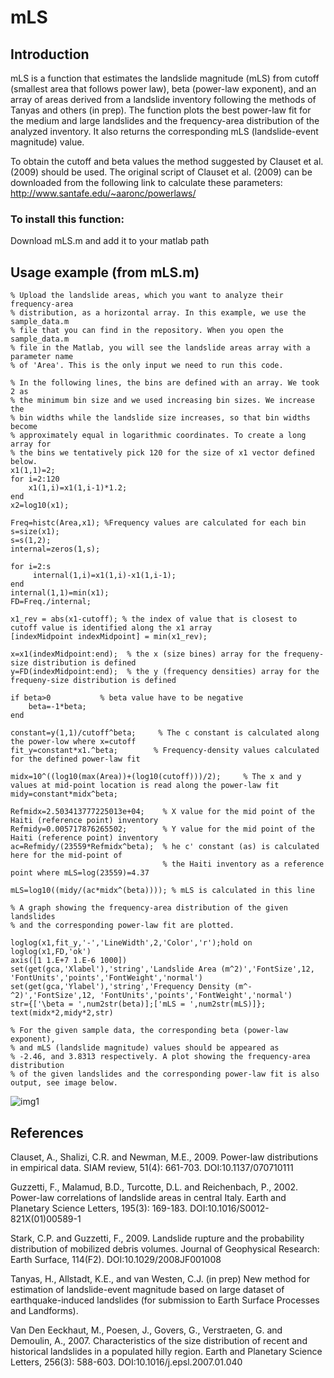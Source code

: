 # mLS

## Introduction

mLS is a function that estimates the landslide magnitude (mLS) from cutoff 
(smallest area that follows power law), beta (power-law exponent), and an 
array of areas derived from a landslide inventory following the methods of 
Tanyas and others (in prep). The function plots the best power-law fit for 
the medium and large landslides and the frequency-area distribution of the 
analyzed inventory. It also returns the corresponding mLS (landslide-event magnitude)
value.

To obtain the cutoff and beta values the method suggested by Clauset et al.(2009) 
should be used. The original script of Clauset et al. (2009) can be downloaded 
from the following link to calculate these parameters: 
http://www.santafe.edu/~aaronc/powerlaws/ 

### To install this function:

Download mLS.m and add it to your matlab path

## Usage example (from mLS.m)

```
% Upload the landslide areas, which you want to analyze their frequency-area 
% distribution, as a horizontal array. In this example, we use the sample_data.m
% file that you can find in the repository. When you open the sample_data.m
% file in the Matlab, you will see the landslide areas array with a parameter name
% of 'Area'. This is the only input we need to run this code.

% In the following lines, the bins are defined with an array. We took 2 as 
% the minimum bin size and we used increasing bin sizes. We increase the 
% bin widths while the landslide size increases, so that bin widths become
% approximately equal in logarithmic coordinates. To create a long array for 
% the bins we tentatively pick 120 for the size of x1 vector defined below.
x1(1,1)=2;
for i=2:120
    x1(1,i)=x1(1,i-1)*1.2;
end
x2=log10(x1);

Freq=histc(Area,x1); %Frequency values are calculated for each bin 
s=size(x1);
s=s(1,2);
internal=zeros(1,s);

for i=2:s
     internal(1,i)=x1(1,i)-x1(1,i-1);
end
internal(1,1)=min(x1);
FD=Freq./internal;

x1_rev = abs(x1-cutoff); % the index of value that is closest to cutoff value is identified along the x1 array 
[indexMidpoint indexMidpoint] = min(x1_rev);

x=x1(indexMidpoint:end);  % the x (size bines) array for the frequeny-size distribution is defined 
y=FD(indexMidpoint:end);  % the y (frequency densities) array for the frequeny-size distribution is defined 

if beta>0           % beta value have to be negative
    beta=-1*beta;
end

constant=y(1,1)/cutoff^beta;     % The c constant is calculated along the power-low where x=cutoff
fit_y=constant*x1.^beta;        % Frequency-density values calculated for the defined power-law fit

midx=10^((log10(max(Area))+(log10(cutoff)))/2);     % The x and y values at mid-point location is read along the power-law fit
midy=constant*midx^beta;

Refmidx=2.503413777225013e+04;    % X value for the mid point of the Haiti (reference point) inventory
Refmidy=0.005717876265502;        % Y value for the mid point of the Haiti (reference point) inventory
ac=Refmidy/(23559*Refmidx^beta);  % he c' constant (as) is calculated here for the mid-point of 
                                  % the Haiti inventory as a reference point where mLS=log(23559)=4.37 
                             
mLS=log10((midy/(ac*midx^(beta)))); % mLS is calculated in this line

% A graph showing the frequency-area distribution of the given landslides 
% and the corresponding power-law fit are plotted.

loglog(x1,fit_y,'-','LineWidth',2,'Color','r');hold on
loglog(x1,FD,'ok')
axis([1 1.E+7 1.E-6 1000])
set(get(gca,'Xlabel'),'string','Landslide Area (m^2)','FontSize',12, 'FontUnits','points','FontWeight','normal')
set(get(gca,'Ylabel'),'string','Frequency Density (m^-^2)','FontSize',12, 'FontUnits','points','FontWeight','normal')
str={['\beta = ',num2str(beta)];['mLS = ',num2str(mLS)]};
text(midx*2,midy*2,str)

% For the given sample data, the corresponding beta (power-law exponent), 
% and mLS (landslide magnitude) values should be appeared as 
% -2.46, and 3.8313 respectively. A plot showing the frequency-area distribution 
% of the given landslides and the corresponding power-law fit is also output, see image below.
```

![img1](sample_data_output.png)

## References

Clauset, A., Shalizi, C.R. and Newman, M.E., 2009. Power-law distributions in empirical data. SIAM review, 51(4): 661-703. DOI:10.1137/070710111

Guzzetti, F., Malamud, B.D., Turcotte, D.L. and Reichenbach, P., 2002. Power-law correlations of landslide areas in central Italy. Earth and Planetary Science Letters, 195(3): 169-183. DOI:10.1016/S0012-821X(01)00589-1

Stark, C.P. and Guzzetti, F., 2009. Landslide rupture and the probability distribution of mobilized debris volumes. Journal of Geophysical Research: Earth Surface, 114(F2). DOI:10.1029/2008JF001008

Tanyas, H., Allstadt, K.E., and van Westen, C.J. (in prep) New method for estimation of landslide-event magnitude based on large dataset of earthquake-induced landslides (for submission to Earth Surface Processes and Landforms).

Van Den Eeckhaut, M., Poesen, J., Govers, G., Verstraeten, G. and Demoulin, A., 2007. Characteristics of the size distribution of recent and historical landslides in a populated hilly region. Earth and Planetary Science Letters, 256(3): 588-603. DOI:10.1016/j.epsl.2007.01.040
